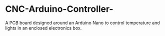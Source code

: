 # CNC-Arduino-Controller-
A PCB board designed around an Arduino Nano to control temperature and lights in an enclosed electronics box.
